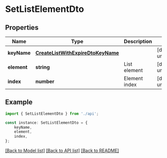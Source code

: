 # SetListElementDto


## Properties

Name | Type | Description | Notes
------------ | ------------- | ------------- | -------------
**keyName** | [**CreateListWithExpireDtoKeyName**](CreateListWithExpireDtoKeyName.md) |  | [default to undefined]
**element** | **string** | List element | [default to undefined]
**index** | **number** | Element index | [default to undefined]

## Example

```typescript
import { SetListElementDto } from './api';

const instance: SetListElementDto = {
    keyName,
    element,
    index,
};
```

[[Back to Model list]](../README.md#documentation-for-models) [[Back to API list]](../README.md#documentation-for-api-endpoints) [[Back to README]](../README.md)
